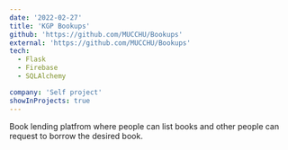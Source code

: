 ```yaml
---
date: '2022-02-27'
title: 'KGP Bookups'
github: 'https://github.com/MUCCHU/Bookups'
external: 'https://github.com/MUCCHU/Bookups'
tech:
  - Flask
  - Firebase
  - SQLAlchemy

company: 'Self project'
showInProjects: true
---
```


Book lending platfrom where people can list books and other people can request to borrow the desired book.
